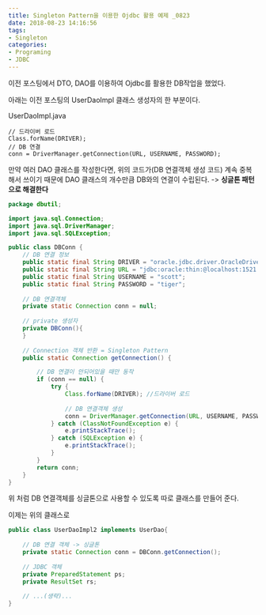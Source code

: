 ```yaml
---
title: Singleton Pattern을 이용한 Ojdbc 활용 예제 _0823
date: 2018-08-23 14:16:56
tags:
- Singleton
categories:
- Programing
- JDBC
---
```


이전 포스팅에서 DTO, DAO를 이용하여 Ojdbc를 활용한 DB작업을 했었다. 

아래는 이전 포스팅의 UserDaoImpl 클래스 생성자의 한 부분이다.

UserDaoImpl.java
```
// 드라이버 로드
Class.forName(DRIVER);
// DB 연결
conn = DriverManager.getConnection(URL, USERNAME, PASSWORD);
```
		
만약 여러 DAO 클래스를 작성한다면,
위의 코드가(DB 연결객체 생성 코드) 계속 중복해서 쓰이기 때문에 DAO 클래스의 개수만큼 DB와의 연결이 수립된다.
-> __싱글톤 패턴으로 해결한다__

```java
package dbutil;

import java.sql.Connection;
import java.sql.DriverManager;
import java.sql.SQLException;

public class DBConn {
	// DB 연결 정보
	public static final String DRIVER = "oracle.jdbc.driver.OracleDriver";
	public static final String URL = "jdbc:oracle:thin:@localhost:1521:xe";
	public static final String USERNAME = "scott";
	public static final String PASSWORD = "tiger";
	
	// DB 연결객체
	private static Connection conn = null;
	
	// private 생성자
	private DBConn(){
	}
	
	// Connection 객체 반환 = Singleton Pattern
	public static Connection getConnection() {

		// DB 연결이 안되어있을 때만 동작 
		if (conn == null) {
			try {
				Class.forName(DRIVER); //드라이버 로드
				
				// DB 연결객체 생성
				conn = DriverManager.getConnection(URL, USERNAME, PASSWORD);
			} catch (ClassNotFoundException e) {
				e.printStackTrace();
			} catch (SQLException e) {
				e.printStackTrace();
			}
		}
		return conn;
	}
}
```

위 처럼 DB 연결객체를 싱글톤으로 사용할 수 있도록 따로 클래스를 만들어 준다.

이제는 위의 클래스로

```java
public class UserDaoImpl2 implements UserDao{
		
	// DB 연결 객체 -> 싱글톤
	private static Connection conn = DBConn.getConnection(); 
	
	// JDBC 객체
	private PreparedStatement ps;
	private ResultSet rs;
	
	// ...(생략)...
}
```